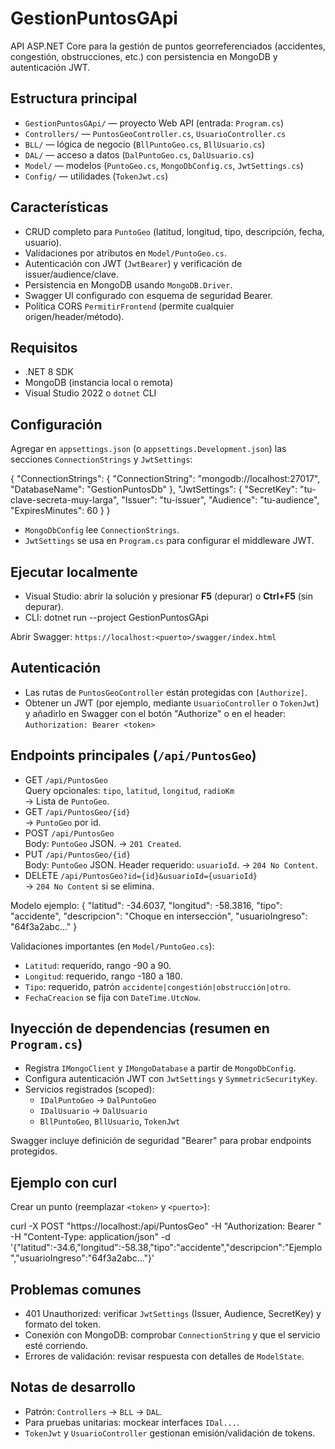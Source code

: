 # GestionPuntosGApi
API ASP.NET Core para la gestión de puntos georreferenciados (accidentes, congestión, obstrucciones, etc.) con persistencia en MongoDB y autenticación JWT.

## Estructura principal
- `GestionPuntosGApi/` — proyecto Web API (entrada: `Program.cs`)
- `Controllers/` — `PuntosGeoController.cs`, `UsuarioController.cs`
- `BLL/` — lógica de negocio (`BllPuntoGeo.cs`, `BllUsuario.cs`)
- `DAL/` — acceso a datos (`DalPuntoGeo.cs`, `DalUsuario.cs`)
- `Model/` — modelos (`PuntoGeo.cs`, `MongoDbConfig.cs`, `JwtSettings.cs`)
- `Config/` — utilidades (`TokenJwt.cs`)

## Características
- CRUD completo para `PuntoGeo` (latitud, longitud, tipo, descripción, fecha, usuario).
- Validaciones por atributos en `Model/PuntoGeo.cs`.
- Autenticación con JWT (`JwtBearer`) y verificación de issuer/audience/clave.
- Persistencia en MongoDB usando `MongoDB.Driver`.
- Swagger UI configurado con esquema de seguridad Bearer.
- Política CORS `PermitirFrontend` (permite cualquier origen/header/método).

## Requisitos
- .NET 8 SDK
- MongoDB (instancia local o remota)
- Visual Studio 2022 o `dotnet` CLI

## Configuración
Agregar en `appsettings.json` (o `appsettings.Development.json`) las secciones `ConnectionStrings` y `JwtSettings`:

{ 
    "ConnectionStrings": 
    { 
        "ConnectionString": "mongodb://localhost:27017", 
        "DatabaseName": "GestionPuntosDb" 
    }, 
    "JwtSettings": { 
        "SecretKey": "tu-clave-secreta-muy-larga",
        "Issuer": "tu-issuer", 
        "Audience": "tu-audience", 
        "ExpiresMinutes": 60 
    } 
}


- `MongoDbConfig` lee `ConnectionStrings`.
- `JwtSettings` se usa en `Program.cs` para configurar el middleware JWT.

## Ejecutar localmente
- Visual Studio: abrir la solución y presionar __F5__ (depurar) o __Ctrl+F5__ (sin depurar).
- CLI: dotnet run --project GestionPuntosGApi

Abrir Swagger: `https://localhost:<puerto>/swagger/index.html`

## Autenticación
- Las rutas de `PuntosGeoController` están protegidas con `[Authorize]`.
- Obtener un JWT (por ejemplo, mediante `UsuarioController` o `TokenJwt`) y añadirlo en Swagger con el botón "Authorize" o en el header:
  `Authorization: Bearer <token>`

## Endpoints principales (`/api/PuntosGeo`)
- GET `/api/PuntosGeo`  
  Query opcionales: `tipo`, `latitud`, `longitud`, `radioKm`  
  -> Lista de `PuntoGeo`.
- GET `/api/PuntosGeo/{id}`  
  -> `PuntoGeo` por id.
- POST `/api/PuntosGeo`  
  Body: `PuntoGeo` JSON. -> `201 Created`.
- PUT `/api/PuntosGeo/{id}`  
  Body: `PuntoGeo` JSON. Header requerido: `usuarioId`. -> `204 No Content`.
- DELETE `/api/PuntosGeo?id={id}&usuarioId={usuarioId}`  
  -> `204 No Content` si se elimina.

Modelo ejemplo:
{ 
    "latitud": -34.6037, 
    "longitud": -58.3816, 
    "tipo": "accidente", 
    "descripcion": "Choque en intersección", 
    "usuarioIngreso": "64f3a2abc..." 
}

Validaciones importantes (en `Model/PuntoGeo.cs`):
- `Latitud`: requerido, rango -90 a 90.
- `Longitud`: requerido, rango -180 a 180.
- `Tipo`: requerido, patrón `accidente|congestión|obstrucción|otro`.
- `FechaCreacion` se fija con `DateTime.UtcNow`.

## Inyección de dependencias (resumen en `Program.cs`)
- Registra `IMongoClient` y `IMongoDatabase` a partir de `MongoDbConfig`.
- Configura autenticación JWT con `JwtSettings` y `SymmetricSecurityKey`.
- Servicios registrados (scoped):
  - `IDalPuntoGeo` -> `DalPuntoGeo`
  - `IDalUsuario` -> `DalUsuario`
  - `BllPuntoGeo`, `BllUsuario`, `TokenJwt`

Swagger incluye definición de seguridad "Bearer" para probar endpoints protegidos.

## Ejemplo con curl
Crear un punto (reemplazar `<token>` y `<puerto>`):

curl -X POST "https://localhost:<puerto>/api/PuntosGeo" 
-H "Authorization: Bearer <token>" 
-H "Content-Type: application/json" 
-d '{"latitud":-34.6,"longitud":-58.38,"tipo":"accidente","descripcion":"Ejemplo","usuarioIngreso":"64f3a2abc..."}'

## Problemas comunes
- 401 Unauthorized: verificar `JwtSettings` (Issuer, Audience, SecretKey) y formato del token.
- Conexión con MongoDB: comprobar `ConnectionString` y que el servicio esté corriendo.
- Errores de validación: revisar respuesta con detalles de `ModelState`.

## Notas de desarrollo
- Patrón: `Controllers` → `BLL` → `DAL`.
- Para pruebas unitarias: mockear interfaces `IDal...`.
- `TokenJwt` y `UsuarioController` gestionan emisión/validación de tokens.
